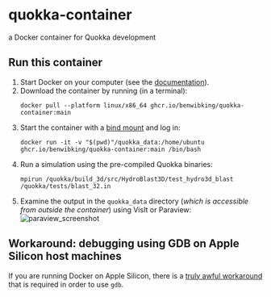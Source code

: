 # quokka-container
a Docker container for Quokka development

## Run this container
1. Start Docker on your computer (see the [documentation](https://docs.docker.com/config/daemon/start/)).
2. Download the container by running (in a terminal):
   ```
   docker pull --platform linux/x86_64 ghcr.io/benwibking/quokka-container:main
   ```
4. Start the container with a [bind mount](https://docs.docker.com/storage/bind-mounts/#start-a-container-with-a-bind-mount) and log in:
   ```
   docker run -it -v "$(pwd)"/quokka_data:/home/ubuntu ghcr.io/benwibking/quokka-container:main /bin/bash
   ```
6. Run a simulation using the pre-compiled Quokka binaries:
   ```
   mpirun /quokka/build_3d/src/HydroBlast3D/test_hydro3d_blast /quokka/tests/blast_32.in
   ```
7. Examine the output in the `quokka_data` directory (*which is accessible from outside the container*) using VisIt or Paraview:
   ![paraview_screenshot](https://github.com/user-attachments/assets/692f7b5a-3654-432c-862f-76ba74579ec4)

## Workaround: debugging using GDB on Apple Silicon host machines
If you are running Docker on Apple Silicon, there is a [truly awful workaround](https://github.com/docker/for-mac/issues/6921#issuecomment-1872394991) that is required in order to use `gdb`.
